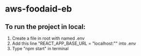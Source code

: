 # aws-foodaid-eb

## To run the project in local:
1. Create a file in root with named .env
2. Add this line "REACT_APP_BASE_URL = "localhost:<any-usable-port>"" into .env 
3. Type "npm start" in terminal